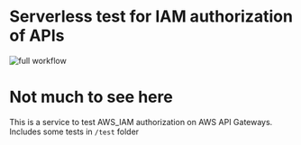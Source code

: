# Serverless test for IAM authorization of APIs
![full workflow](https://github.com/wintvelt/sst-iam-test/actions/workflows/testPublishDeploy.yml/badge.svg)

# Not much to see here

This is a service to test AWS_IAM authorization on AWS API Gateways.
Includes some tests in `/test` folder